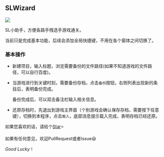 ## SLWizard

![](https://ae01.alicdn.com/kf/HTB1rcg3VxjaK1RjSZKzq6xVwXXaE.jpg)

SL小助手，方便各路手残选手游戏通关。

当前只是完成基本功能，后续会添加全局快捷键，不用在各个窗体之间切换了。



### 基本操作

- 新建项目，输入标题，浏览需要备份的文件路径(如果不知道游戏的文件路径，可以自行百度)。

- 当游戏进行到关键时刻，需要备份存档，点击`备份`按钮，右侧列表出现新的条目后，表明备份完成。

  备份完成后，可以双击备注栏输入相关信息。

- 还原存档时，先退出到游戏主界面（个别游戏会确认保存存档，需要按下任意键），切换到本程序，点击`载入`，底部消息提示载入完成，表明存档已经还原。



如果您喜欢的话，请给个[Star](<https://github.com/stardance/SLWizard>):star:

如果有任何意见，欢迎PullRequest或者Issue:smiley:

*Good Lucky*！































